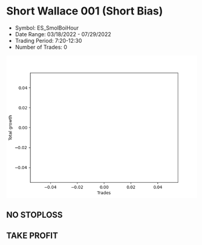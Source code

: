 # Short Wallace 001 (Short Bias)
- Symbol: ES_SmolBoiHour
- Date Range: 03/18/2022 - 07/29/2022
- Trading Period: 7:20-12:30
- Number of Trades: 0

![Plot](ShortWallace001ES_SmolBoiHour(ShortBias).png)
## NO STOPLOSS


## TAKE PROFIT





